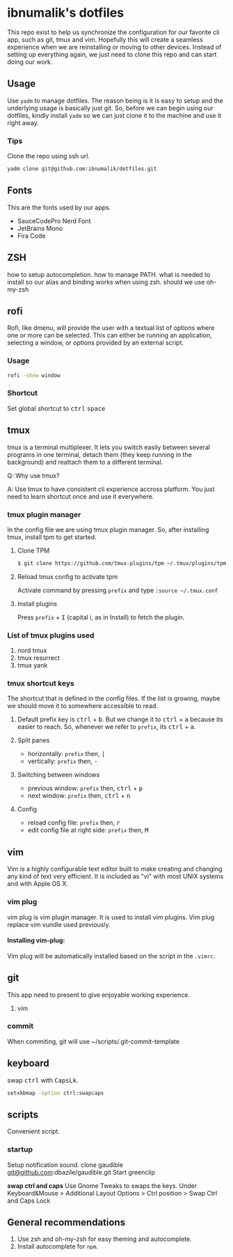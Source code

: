 # ibnumalik's dotfiles

This repo exist to help us synchronize the configuration for our favorite cli app, such as git, tmux and vim. Hopefully this will create a seamless experience when we are reinstalling or moving to other devices. Instead of setting up everything again, we just need to clone this repo and can start doing our work.

## Usage

Use `yadm` to manage dotfiles. The reason being is it is easy to setup and the underlying usage is basically just git. So, before we can begin using our dotfiles, kindly install `yadm` so we can just clone it to the machine and use it right away.

### Tips

Clone the repo using ssh url.

```bash
yadm clone git@github.com:ibnumalik/dotfiles.git
```

## Fonts

This are the fonts used by our apps.

- SauceCodePro Nerd Font
- JetBrains Mono
- Fira Code

## ZSH

how to setup autocompletion. how to manage PATH. what is needed to install so our alias and binding works when using zsh. should we use oh-my-zsh

## rofi

Rofi, like dmenu, will provide the user with a textual list of options where one or more can be selected. This can either be running an application, selecting a window, or options provided by an external script.

### Usage

```bash
rofi -show window
```

### Shortcut

Set global shortcut to <kbd>ctrl</kbd> <kbd>space</kbd>

## tmux

tmux is a terminal multiplexer. It lets you switch easily between several programs in one terminal, detach them (they keep running in the background) and reattach them to a different terminal.

Q: Why use tmux?

A: Use tmux to have consistent cli experience accross platform. You just need to learn shortcut once and use it everywhere.

### tmux plugin manager

In the config file we are using tmux plugin manager. So, after installing tmux, install tpm to get started.

1. Clone TPM

   ```bash
   $ git clone https://github.com/tmux-plugins/tpm ~/.tmux/plugins/tpm
   ```

2. Reload tmux config to activate tpm

   Activate command by pressing `prefix` and type `:source ~/.tmux.conf`

3. Install plugins

   Press `prefix` + <kbd>I</kbd> (capital i, as in Install) to fetch the plugin.

### List of tmux plugins used

1. nord tmux
2. tmux resurrect
3. tmux yank

### tmux shortcut keys

The shortcut that is defined in the config files. If the list is growing, maybe we should move it to somewhere accessible to read.

1. Default prefix key is <kbd>ctrl</kbd> + <kbd>b</kbd>. But we change it to <kbd>ctrl</kbd> + <kbd>a</kbd> because its easier to reach. So, whenever we refer to `prefix`, its <kbd>ctrl</kbd> + <kbd>a</kbd>.

2. Split panes

   - horizontally: `prefix` then, <kbd>|</kbd>
   - vertically: `prefix` then, <kbd>-</kbd>

3. Switching between windows

   - previous window: `prefix` then, <kbd>ctrl</kbd> + <kbd>p</kbd>
   - next window: `prefix` then, <kbd>ctrl</kbd> + <kbd>n</kbd>

4. Config
   - reload config file: `prefix` then, <kbd>r</kbd>
   - edit config file at right side: `prefix` then, <kbd>M</kbd>

## vim

Vim is a highly configurable text editor built to make creating and changing any kind of text very efficient. It is included as "vi" with most UNIX systems and with Apple OS X.

### vim plug

vim plug is vim plugin manager. It is used to install vim plugins. Vim plug replace vim vundle used previously.

#### Installing vim-plug:

Vim plug will be automatically installed based on the script in the `.vimrc`.

## git

This app need to present to give enjoyable working experience.

1. vim

### commit

When commiting, git will use ~/scripts/.git-commit-template

## keyboard

swap <kbd>ctrl</kbd> with <kbd>CapsLk</kbd>.

```bash
setxkbmap -option ctrl:swapcaps
```

## scripts

Convenient script.

### startup

Setup notification sound. clone gaudible git@github.com:dbazile/gaudible.git
Start greenclip

**swap ctrl and caps**
Use Gnome Tweaks to swaps the keys. Under Keyboard&Mouse > Additional Layout Options > Ctrl position > Swap Ctrl and Caps Lock

## General recommendations

1. Use zsh and oh-my-zsh for easy theming and autocomplete.
2. Install autocomplete for `npm`.
